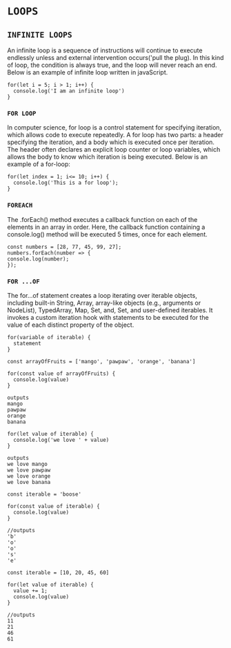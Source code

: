# `LOOPS`

## ```INFINITE LOOPS```
An infinite loop is a sequence of instructions will continue to execute endlessly unless and external intervention occurs('pull the plug). In this kind of loop, the condition is always true, and the loop will never reach an end. Below is an example of infinite loop written in javaScript.
```
for(let i = 5; i > 1; i++) {
  console.log('I am an infinite loop')
}
```
### ```FOR LOOP```
In computer science, for loop is a control statement for specifying iteration, which allows code to execute repeatedly. A for loop has two parts: a header specifying the iteration, and a body which is executed once per iteration. The header often declares an explicit loop counter or loop variables, which allows the body to know which iteration is being executed.
Below is an example of a for-loop:
```
for(let index = 1; i<= 10; i++) {
  console.log('This is a for loop');
}
```
### ```FOREACH```
The .forEach() method executes a callback function on each of the elements in an array in order. Here, the callback function containing a console.log() method will be executed 5 times, once for each element.
```
const numbers = [28, 77, 45, 99, 27];
numbers.forEach(number => {
console.log(number);
});
```
### ```FOR ...OF```
The for...of statement creates a loop iterating over iterable objects, including built-in String, Array, array-like objects (e.g., arguments or NodeList), TypedArray, Map, Set, and, Set, and user-defined iterables. It invokes a custom iteration hook with statements to be executed for the value of each distinct property of the object.

```
for(variable of iterable) {
  statement
}
```

```
const arrayOfFruits = ['mango', 'pawpaw', 'orange', 'banana']

for(const value of arrayOfFruits) {
  console.log(value)
}

outputs
mango
pawpaw
orange
banana
```

```
for(let value of iterable) {
  console.log('we love ' + value)
}

outputs
we love mango
we love pawpaw
we love orange
we love banana
```

```
const iterable = 'boose'

for(const value of iterable) {
  console.log(value)
}

//outputs
'b'
'o'
'o'
's'
'e'
```

```
const iterable = [10, 20, 45, 60]
```

```
for(let value of iterable) {
  value += 1;
  console.log(value)
}

//outputs
11
21
46
61
```
